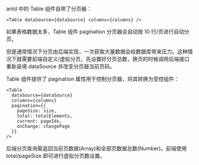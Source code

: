 antd 中的 Table 组件自带了分页器：

```tsx
<Table dataSource={dataSource} columns={columns} />
```

如果表格数据太多，Table 组件 pagination 分页器会自动按 10 行/页进行自动分页。

但是通常情况下分页由后端实现，一次获取大量数据会给数据库带来压力。这种情况下就需要前端自定义/虚拟分页，先设置好分页总数，换页的时候调用后端接口重新装填 dataSource 并改变分页器当前页码。

Table 组件提供了 pagination 属性用于控制分页器，将其转换为受控组件：

```tsx
<Table
  dataSource={dataSource}
  columns={columns}
  pagination={{
    pageSize: size,
    total: totalElements,
    current: pageIdx,
    onChange: changePage
  }}
/>
```

后端分页查询需返回当前页数据(Array)和全部页数据总数(Number)。前端使用 total/pageSize 即可进行虚拟分页数设置。
